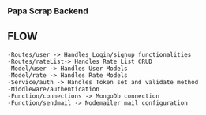 
### Papa Scrap Backend

## FLOW
    -Routes/user -> Handles Login/signup functionalities
    -Routes/rateList-> Handles Rate List CRUD
    -Model/user -> Handles User Models
    -Model/rate -> Handles Rate Models
    -Service/auth -> Handles Token set and validate method
    -Middleware/authentication
    -Function/connections -> MongoDb connection
    -Function/sendmail -> Nodemailer mail configuration